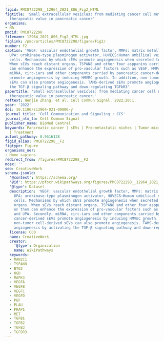 ```yaml
---
figid: PMC8722298__12964_2021_806_Fig2_HTML
figtitle: 'Small extracellular vesicles: from mediating cancer cell metastasis to
  therapeutic value in pancreatic cancer'
organisms:
- NA
pmcid: PMC8722298
filename: 12964_2021_806_Fig2_HTML.jpg
figlink: /pmc/articles/PMC8722298/figure/Fig2/
number: F2
caption: 'VEGF: vascular endothelial growth factor, MMPs: matrix metalloproteinases,
  UPA: urokinase-type plasminogen activator, HUVECS:Human umbilical vein endothelial
  cells. Mechanisms by which sEVs promote angiogenesis when secreted to distant organs.
  When sEVs reach distant organs, TSPAN8 and other four asppanins carried on them
  can enhance the expression of pro-vascular factors such as VEGF, MMPs and UPA. Secondly,
  miRNA, circ-iars and other components carried by pancreatic cancer-derived sEVs
  promote angiogenesis by inducing HMVEC growth. In addition, non-tumor cell-derived
  sEVs can also promote angiogenesis. TAMS-derived sEVs promote angiogenesis by activating
  the TGF-β signaling pathway and down-regulating TGFbR3'
papertitle: 'Small extracellular vesicles: from mediating cancer cell metastasis to
  therapeutic value in pancreatic cancer.'
reftext: Wenjie Zhang, et al. Cell Commun Signal. 2022;20:1.
year: '2022'
doi: 10.1186/s12964-021-00806-y
journal_title: 'Cell Communication and Signaling : CCS'
journal_nlm_ta: Cell Commun Signal
publisher_name: BioMed Central
keywords: Pancreatic cancer | sEVs | Pre-metastatic niches | Tumor microenvironment
  | Treatment
automl_pathway: 0.9616128
figid_alias: PMC8722298__F2
figtype: Figure
organisms_ner:
- Homo sapiens
redirect_from: /figures/PMC8722298__F2
ndex: ''
seo: CreativeWork
schema-jsonld:
  '@context': https://schema.org/
  '@id': https://pfocr.wikipathways.org/figures/PMC8722298__12964_2021_806_Fig2_HTML.html
  '@type': Dataset
  description: 'VEGF: vascular endothelial growth factor, MMPs: matrix metalloproteinases,
    UPA: urokinase-type plasminogen activator, HUVECS:Human umbilical vein endothelial
    cells. Mechanisms by which sEVs promote angiogenesis when secreted to distant
    organs. When sEVs reach distant organs, TSPAN8 and other four asppanins carried
    on them can enhance the expression of pro-vascular factors such as VEGF, MMPs
    and UPA. Secondly, miRNA, circ-iars and other components carried by pancreatic
    cancer-derived sEVs promote angiogenesis by inducing HMVEC growth. In addition,
    non-tumor cell-derived sEVs can also promote angiogenesis. TAMS-derived sEVs promote
    angiogenesis by activating the TGF-β signaling pathway and down-regulating TGFbR3'
  license: CC0
  name: CreativeWork
  creator:
    '@type': Organization
    name: WikiPathways
  keywords:
  - MAN2C1
  - TSPAN8
  - BTG2
  - HGD
  - MAPK3
  - VEGFA
  - VEGFB
  - VEGFC
  - VEGFD
  - PGF
  - PLAU
  - PRAP1
  - MET
  - TGFB1
  - TGFB2
  - TGFB3
  - TGFBR3
---
```

